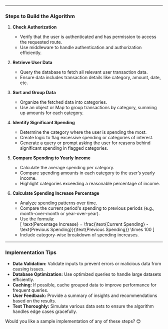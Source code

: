 

---

### **Steps to Build the Algorithm**

1. **Check Authorization**
   - Verify that the user is authenticated and has permission to access the requested route.
   - Use middleware to handle authentication and authorization efficiently.

2. **Retrieve User Data**
   - Query the database to fetch all relevant user transaction data.
   - Ensure data includes transaction details like category, amount, date, etc.

3. **Sort and Group Data**
   - Organize the fetched data into categories.
   - Use an object or Map to group transactions by category, summing up amounts for each category.

4. **Identify Significant Spending**
   - Determine the category where the user is spending the most.
   - Create logic to flag excessive spending or categories of interest.
   - Generate a query or prompt asking the user for reasons behind significant spending in flagged categories.

5. **Compare Spending to Yearly Income**
   - Calculate the average spending per category.
   - Compare spending amounts in each category to the user’s yearly income.
   - Highlight categories exceeding a reasonable percentage of income.

6. **Calculate Spending Increase Percentage**
   - Analyze spending patterns over time.
   - Compare the current period's spending to previous periods (e.g., month-over-month or year-over-year).
   - Use the formula:  
     \[
     \text{Percentage Increase} = \frac{\text{Current Spending} - \text{Previous Spending}}{\text{Previous Spending}} \times 100
     \]
   - Include category-wise breakdown of spending increases.

---

### **Implementation Tips**
- **Data Validation:** Validate inputs to prevent errors or malicious data from causing issues.
- **Database Optimization:** Use optimized queries to handle large datasets efficiently.
- **Caching:** If possible, cache grouped data to improve performance for frequent queries.
- **User Feedback:** Provide a summary of insights and recommendations based on the results.
- **Test Thoroughly:** Simulate various data sets to ensure the algorithm handles edge cases gracefully.

Would you like a sample implementation of any of these steps? 😊